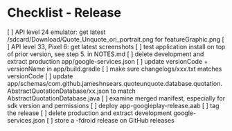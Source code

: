 # Checklist - Release

[ ] API level 24 emulator: get latest /sdcard/Download/Quote_Unquote_ori_portrait.png for featureGraphic.png
[ ] API level 33, Pixel 6: get latest screenshots 
[ ] test application install on top of prior version, see step 5. in NOTES.md
[ ] delete development and extract production app/google-services.json
[ ] update versionCode + versionName in app/build.gradle
[ ] make sure changelogs/xxx.txt matches versionCode
[ ] update app/schemas/com.github.jameshnsears.quoteunquote.database.quotation.AbstractQuotationDatabase/xx.json to match AbstractQuotationDatabase.java
[ ] examine merged manifest, especially for sdk version and permissions
[ ] deploy app-googleplay-release.aab
[ ] tag the release
[ ] delete production and extract development google-services.json
[ ] store a -fdroid release on GitHub releases
